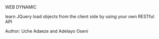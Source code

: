 WEB DYNAMIC

learn JQuery
load objects from the client side by using your own RESTful API

Author: Uche Adaeze and Adelayo Oseni
